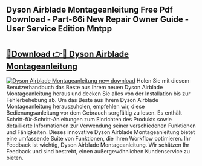 ## Dyson Airblade Montageanleitung Free Pdf Download - Part-66i New Repair Owner Guide - User Service Edition Mntpp

# <h2><a href="http://df6m6y.blite.top/?on=Dyson+Airblade+Montageanleitung">🔗Download 👉🔴 Dyson Airblade Montageanleitung</a></h2>

[![Dyson Airblade Montageanleitung new download](https://i.imgur.com/lujVjoI.png)](http://df6m6y.blite.top/?on=Dyson+Airblade+Montageanleitung)
Holen Sie mit diesem Benutzerhandbuch das Beste aus Ihrem neuen Dyson Airblade Montageanleitung heraus und decken Sie alles von der Installation bis zur Fehlerbehebung ab. Um das Beste aus Ihrem Dyson Airblade Montageanleitung herauszuholen, empfehlen wir, diese Bedienungsanleitung vor dem Gebrauch sorgfältig zu lesen. Es enthält Schritt-für-Schritt-Anleitungen zum Einrichten des Produkts sowie detaillierte Informationen zur Verwendung seiner verschiedenen Funktionen und Fähigkeiten. Dieses innovative Dyson Airblade Montageanleitung bietet eine umfassende Suite von Funktionen, die Ihren Workflow optimieren. Ihr Feedback ist wichtig, Dyson Airblade Montageanleitung. Wir schätzen Ihr Feedback und sind bestrebt, einen außergewöhnlichen Kundenservice zu bieten.
